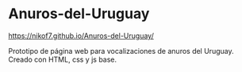 # Anuros-del-Uruguay

https://nikof7.github.io/Anuros-del-Uruguay/

Prototipo de página web para vocalizaciones de anuros del Uruguay. Creado con HTML, css y js base.
